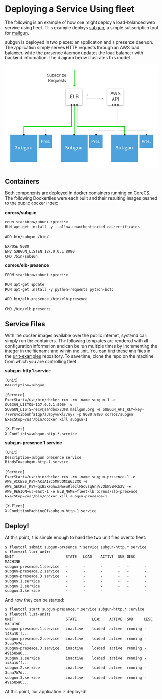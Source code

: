 # Deploying a Service Using fleet

The following is an example of how one might deploy a load-balanced web service using fleet. 
This example deploys [subgun](https://github.com/coreos/subgun), a simple subscription tool for [mailgun](https://mailgun.com/). 

subgun is deployed in two pieces: an application and a presence daemon. The application simply serves HTTP requests through an AWS load balancer, while the presence daemon updates the load balancer with backend information. The diagram below illustrates this model:

![image](img/subgun.png)

## Containers

Both components are deployed in [docker](https://www.docker.io/) containers running on CoreOS. The following Dockerfiles were each built and their resulting images pushed to the public docker index:

**coreos/subgun**

```
FROM stackbrew/ubuntu:precise
RUN apt-get install -y --allow-unauthenticated ca-certificates

ADD bin/subgun /bin/

EXPOSE 8080
ENV SUBGUN_LISTEN 127.0.0.1:8080
CMD /bin/subgun
```

**coreos/elb-presence**

```
FROM stackbrew/ubuntu:precise

RUN apt-get update
RUN apt-get install -y python-requests python-boto

ADD bin/elb-presence /bin/elb-presence

CMD /bin/elb-presence
```

## Service Files

With the docker images available over the public internet, systemd can simply run the containers. The following templates are rendered with all configuration information and can be run multiple times by incrementing the integer in the filename and within the unit. You can find these unit files in the [unit-examples](https://github.com/coreos/unit-examples/tree/master/blog-fleet-intro) repository. To save time, clone the repo on the machine from which you are controlling fleet.

**subgun-http.1.service**

```
[Unit]
Description=subgun

[Service]
ExecStart=/usr/bin/docker run -rm -name subgun-1 -e SUBGUN_LISTEN=127.0.0.1:8080 -e SUBGUN_LISTS=recv@sandbox2398.mailgun.org -e SUBGUN_API_KEY=key-779ru4cibbnhfa1qp7a3apyvwkls7ny7 -p 8080:8080 coreos/subgun
ExecStop=/usr/bin/docker kill subgun-1

[X-Fleet]
X-Conflicts=subgun-http.*.service
```

**subgun-presence.1.service**

```
[Unit]
Description=subgun presence service
BindsTo=subgun-http.1.service

[Service]
ExecStart=/usr/bin/docker run -rm -name subgun-presence-1 -e AWS_ACCESS_KEY=AKIAIBC5MW3ONCW6J2XQ -e AWS_SECRET_KEY=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 -e AWS_REGION=us-east-1 -e ELB_NAME=fleet-lb coreos/elb-presence
ExecStop=/usr/bin/docker kill subgun-presence-1

[X-Fleet]
X-ConditionMachineOf=subgun-http.1.service
```

## Deploy!


At this point, it is simple enough to hand the two unit files over to fleet:

```
$ fleetctl submit subgun-presence.*.service subgun-http.*.service
$ fleetctl list-units
UNIT						STATE	LOAD	ACTIVE	SUB	DESC	MACHINE
subgun-presence.1.service	-		-		-		-	-		-
subgun-presence.2.service	-		-		-		-	-		-
subgun-presence.3.service	-		-		-		-	-		-
subgun.1.service			-		-		-		-	-		-
subgun.2.service			-		-		-		-	-		-
subgun.3.service			-		-		-		-	-		-
```

And now they can be started:

```
$ fleetctl start subgun-presence.*.service subgun-http.*.service
$ fleetctl list-units
UNIT						STATE		LOAD	ACTIVE	SUB		DESC	MACHINE
subgun-presence.1.service	inactive	loaded	active	running	-		148a18ff...
subgun-presence.2.service	inactive	loaded	active	running	-		3caa7b7d...
subgun-presence.3.service	inactive	loaded	active	running	-		491586a6...
subgun.1.service			inactive	loaded	active	running	-		148a18ff...
subgun.2.service			inactive	loaded	active	running	-		3caa7b7d...
subgun.3.service			inactive	loaded	active	running	-		491586a6...
```

At this point, our application is deployed!
